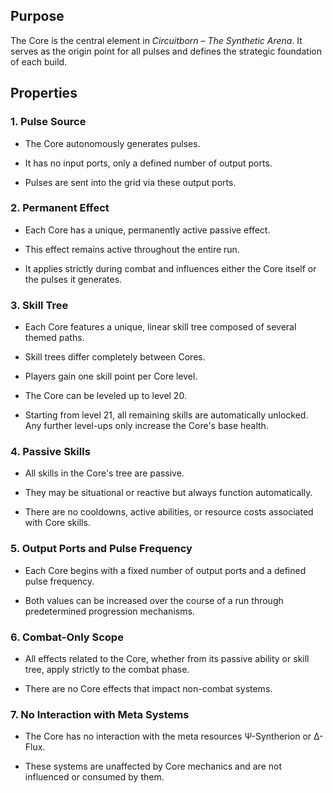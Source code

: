 ## Purpose

The Core is the central element in _Circuitborn – The Synthetic Arena_. It serves as the origin point for all pulses and defines the strategic foundation of each build.

## Properties

### 1. Pulse Source

- The Core autonomously generates pulses.
    
- It has no input ports, only a defined number of output ports.
    
- Pulses are sent into the grid via these output ports.
    

### 2. Permanent Effect

- Each Core has a unique, permanently active passive effect.
    
- This effect remains active throughout the entire run.
    
- It applies strictly during combat and influences either the Core itself or the pulses it generates.
    

### 3. Skill Tree

- Each Core features a unique, linear skill tree composed of several themed paths.
    
- Skill trees differ completely between Cores.
    
- Players gain one skill point per Core level.
    
- The Core can be leveled up to level 20.
    
- Starting from level 21, all remaining skills are automatically unlocked. Any further level-ups only increase the Core's base health.
    

### 4. Passive Skills

- All skills in the Core's tree are passive.
    
- They may be situational or reactive but always function automatically.
    
- There are no cooldowns, active abilities, or resource costs associated with Core skills.
    

### 5. Output Ports and Pulse Frequency

- Each Core begins with a fixed number of output ports and a defined pulse frequency.
    
- Both values can be increased over the course of a run through predetermined progression mechanisms.
    

### 6. Combat-Only Scope

- All effects related to the Core, whether from its passive ability or skill tree, apply strictly to the combat phase.
    
- There are no Core effects that impact non-combat systems.
    

### 7. No Interaction with Meta Systems

- The Core has no interaction with the meta resources Ψ-Syntherion or Δ-Flux.
    
- These systems are unaffected by Core mechanics and are not influenced or consumed by them.